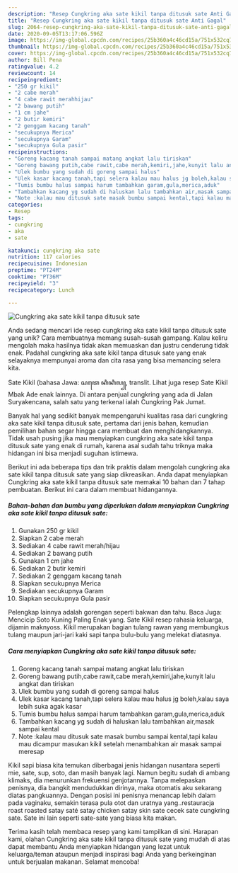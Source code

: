 ```yaml
---
description: "Resep Cungkring aka sate kikil tanpa ditusuk sate Anti Gagal"
title: "Resep Cungkring aka sate kikil tanpa ditusuk sate Anti Gagal"
slug: 2064-resep-cungkring-aka-sate-kikil-tanpa-ditusuk-sate-anti-gagal
date: 2020-09-05T13:17:06.596Z
image: https://img-global.cpcdn.com/recipes/25b360a4c46cd15a/751x532cq70/cungkring-aka-sate-kikil-tanpa-ditusuk-sate-foto-resep-utama.jpg
thumbnail: https://img-global.cpcdn.com/recipes/25b360a4c46cd15a/751x532cq70/cungkring-aka-sate-kikil-tanpa-ditusuk-sate-foto-resep-utama.jpg
cover: https://img-global.cpcdn.com/recipes/25b360a4c46cd15a/751x532cq70/cungkring-aka-sate-kikil-tanpa-ditusuk-sate-foto-resep-utama.jpg
author: Bill Pena
ratingvalue: 4.2
reviewcount: 14
recipeingredient:
- "250 gr kikil"
- "2 cabe merah"
- "4 cabe rawit merahhijau"
- "2 bawang putih"
- "1 cm jahe"
- "2 butir kemiri"
- "2 genggam kacang tanah"
- "secukupnya Merica"
- "secukupnya Garam"
- "secukupnya Gula pasir"
recipeinstructions:
- "Goreng kacang tanah sampai matang angkat lalu tiriskan"
- "Goreng bawang putih,cabe rawit,cabe merah,kemiri,jahe,kunyit lalu angkat dan tiriskan"
- "Ulek bumbu yang sudah di goreng sampai halus"
- "Ulek kasar kacang tanah,tapi selera kalau mau halus jg boleh,kalau saya lebih suka agak kasar"
- "Tumis bumbu halus sampai harum tambahkan garam,gula,merica,aduk"
- "Tambahkan kacang yg sudah di haluskan lalu tambahkan air,masak sampai kental"
- "Note :kalau mau ditusuk sate masak bumbu sampai kental,tapi kalau mau dicampur masukan kikil setelah menambahkan air masak sampai meresap"
categories:
- Resep
tags:
- cungkring
- aka
- sate

katakunci: cungkring aka sate 
nutrition: 117 calories
recipecuisine: Indonesian
preptime: "PT24M"
cooktime: "PT36M"
recipeyield: "3"
recipecategory: Lunch

---
```



![Cungkring aka sate kikil tanpa ditusuk sate](https://img-global.cpcdn.com/recipes/25b360a4c46cd15a/751x532cq70/cungkring-aka-sate-kikil-tanpa-ditusuk-sate-foto-resep-utama.jpg)

Anda sedang mencari ide resep cungkring aka sate kikil tanpa ditusuk sate yang unik? Cara membuatnya memang susah-susah gampang. Kalau keliru mengolah maka hasilnya tidak akan memuaskan dan justru cenderung tidak enak. Padahal cungkring aka sate kikil tanpa ditusuk sate yang enak selayaknya mempunyai aroma dan cita rasa yang bisa memancing selera kita.

Sate Kikil (bahasa Jawa: ꦱꦠꦺ ꦏꦶꦏꦶꦭ꧀, translit. Lihat juga resep Sate Kikil Mbak Ade enak lainnya. Di antara penjual cungkring yang ada di Jalan Suryakencana, salah satu yang terkenal ialah Cungkring Pak Jumat.

Banyak hal yang sedikit banyak mempengaruhi kualitas rasa dari cungkring aka sate kikil tanpa ditusuk sate, pertama dari jenis bahan, kemudian pemilihan bahan segar hingga cara membuat dan menghidangkannya. Tidak usah pusing jika mau menyiapkan cungkring aka sate kikil tanpa ditusuk sate yang enak di rumah, karena asal sudah tahu triknya maka hidangan ini bisa menjadi suguhan istimewa.


Berikut ini ada beberapa tips dan trik praktis dalam mengolah cungkring aka sate kikil tanpa ditusuk sate yang siap dikreasikan. Anda dapat menyiapkan Cungkring aka sate kikil tanpa ditusuk sate memakai 10 bahan dan 7 tahap pembuatan. Berikut ini cara dalam membuat hidangannya.

<!--inarticleads1-->

##### Bahan-bahan dan bumbu yang diperlukan dalam menyiapkan Cungkring aka sate kikil tanpa ditusuk sate:

1. Gunakan 250 gr kikil
1. Siapkan 2 cabe merah
1. Sediakan 4 cabe rawit merah/hijau
1. Sediakan 2 bawang putih
1. Gunakan 1 cm jahe
1. Sediakan 2 butir kemiri
1. Sediakan 2 genggam kacang tanah
1. Siapkan secukupnya Merica
1. Sediakan secukupnya Garam
1. Siapkan secukupnya Gula pasir


Pelengkap lainnya adalah gorengan seperti bakwan dan tahu. Baca Juga: Mencicip Soto Kuning Paling Enak yang. Sate Kikil resep rahasia keluarga, dijamin maknyoss. Kikil merupakan bagian tulang rawan yang membungkus tulang maupun jari-jari kaki sapi tanpa bulu-bulu yang melekat diatasnya. 

<!--inarticleads2-->

##### Cara menyiapkan Cungkring aka sate kikil tanpa ditusuk sate:

1. Goreng kacang tanah sampai matang angkat lalu tiriskan
1. Goreng bawang putih,cabe rawit,cabe merah,kemiri,jahe,kunyit lalu angkat dan tiriskan
1. Ulek bumbu yang sudah di goreng sampai halus
1. Ulek kasar kacang tanah,tapi selera kalau mau halus jg boleh,kalau saya lebih suka agak kasar
1. Tumis bumbu halus sampai harum tambahkan garam,gula,merica,aduk
1. Tambahkan kacang yg sudah di haluskan lalu tambahkan air,masak sampai kental
1. Note :kalau mau ditusuk sate masak bumbu sampai kental,tapi kalau mau dicampur masukan kikil setelah menambahkan air masak sampai meresap


Kikil sapi biasa kita temukan diberbagai jenis hidangan nusantara seperti mie, sate, sup, soto, dan masih banyak lagi. Namun begitu sudah di ambang klimaks, dia menurunkan frekuensi genjotannya. Tanpa melepaskan penisnya, dia bangkit mendudukkan dirinya, maka otomatis aku sekarang diatas pangkuannya. Dengan posisi ini penisnya menancap lebih dalam pada vaginaku, semakin terasa pula otot dan uratnya yang..restauracja roast roasted satay saté satay chicken satay skin sate cecek sate cungkring sate. Sate ini lain seperti sate-sate yang biasa kita makan. 

Terima kasih telah membaca resep yang kami tampilkan di sini. Harapan kami, olahan Cungkring aka sate kikil tanpa ditusuk sate yang mudah di atas dapat membantu Anda menyiapkan hidangan yang lezat untuk keluarga/teman ataupun menjadi inspirasi bagi Anda yang berkeinginan untuk berjualan makanan. Selamat mencoba!
